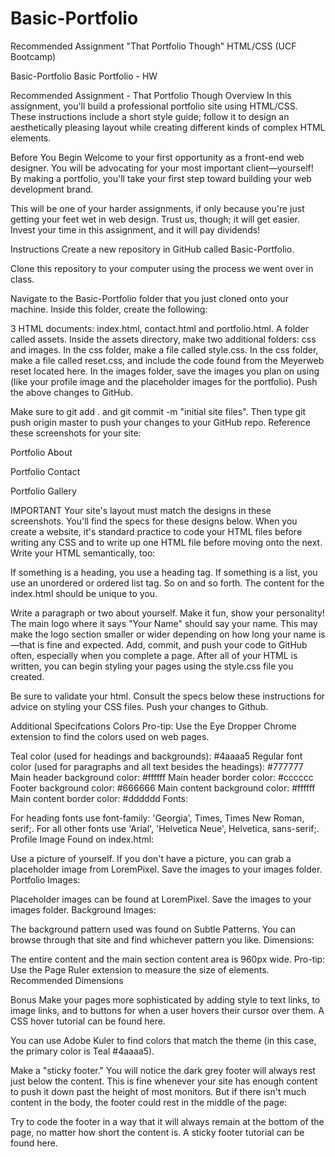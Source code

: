 # Basic-Portfolio
Recommended Assignment "That Portfolio Though" HTML/CSS (UCF Bootcamp)

Basic-Portfolio
Basic Portfolio - HW

Recommended Assignment - That Portfolio Though
Overview
In this assignment, you'll build a professional portfolio site using HTML/CSS. These instructions include a short style guide; follow it to design an aesthetically pleasing layout while creating different kinds of complex HTML elements.

Before You Begin
Welcome to your first opportunity as a front-end web designer. You will be advocating for your most important client—yourself! By making a portfolio, you'll take your first step toward building your web development brand.

This will be one of your harder assignments, if only because you're just getting your feet wet in web design. Trust us, though; it will get easier. Invest your time in this assignment, and it will pay dividends!

Instructions
Create a new repository in GitHub called Basic-Portfolio.

Clone this repository to your computer using the process we went over in class.

Navigate to the Basic-Portfolio folder that you just cloned onto your machine. Inside this folder, create the following:

3 HTML documents: index.html, contact.html and portfolio.html.
A folder called assets.
Inside the assets directory, make two additional folders: css and images.
In the css folder, make a file called style.css.
In the css folder, make a file called reset.css, and include the code found from the Meyerweb reset located here.
In the images folder, save the images you plan on using (like your profile image and the placeholder images for the portfolio).
Push the above changes to GitHub.

Make sure to git add . and git commit -m "initial site files". Then type git push origin master to push your changes to your GitHub repo.
Reference these screenshots for your site:

Portfolio About

Portfolio Contact

Portfolio Gallery

IMPORTANT Your site's layout must match the designs in these screenshots. You'll find the specs for these designs below.
When you create a website, it's standard practice to code your HTML files before writing any CSS and to write up one HTML file before moving onto the next. Write your HTML semantically, too:

If something is a heading, you use a heading tag.
If something is a list, you use an unordered or ordered list tag.
So on and so forth.
The content for the index.html should be unique to you.

Write a paragraph or two about yourself. Make it fun, show your personality!
The main logo where it says "Your Name" should say your name. This may make the logo section smaller or wider depending on how long your name is—that is fine and expected.
Add, commit, and push your code to GitHub often, especially when you complete a page.
After all of your HTML is written, you can begin styling your pages using the style.css file you created.

Be sure to validate your html.
Consult the specs below these instructions for advice on styling your CSS files.
Push your changes to Github.

Additional Specifcations
Colors Pro-tip: Use the Eye Dropper Chrome extension to find the colors used on web pages.

Teal color (used for headings and backgrounds): #4aaaa5
Regular font color (used for paragraphs and all text besides the headings): #777777
Main header background color: #ffffff
Main header border color: #cccccc
Footer background color: #666666
Main content background color: #ffffff
Main content border color: #dddddd
Fonts:

For heading fonts use font-family: 'Georgia', Times, Times New Roman, serif;.
For all other fonts use 'Arial', 'Helvetica Neue', Helvetica, sans-serif;.
Profile Image Found on index.html:

Use a picture of yourself.
If you don't have a picture, you can grab a placeholder image from LoremPixel. Save the images to your images folder.
Portfolio Images:

Placeholder images can be found at LoremPixel.
Save the images to your images folder.
Background Images:

The background pattern used was found on Subtle Patterns. You can browse through that site and find whichever pattern you like.
Dimensions:

The entire content and the main section content area is 960px wide.
Pro-tip: Use the Page Ruler extension to measure the size of elements.
Recommended Dimensions

Bonus
Make your pages more sophisticated by adding style to text links, to image links, and to buttons for when a user hovers their cursor over them. A CSS hover tutorial can be found here.

You can use Adobe Kuler to find colors that match the theme (in this case, the primary color is Teal #4aaaa5).

Make a "sticky footer." You will notice the dark grey footer will always rest just below the content. This is fine whenever your site has enough content to push it down past the height of most monitors. But if there isn't much content in the body, the footer could rest in the middle of the page:

Try to code the footer in a way that it will always remain at the bottom of the page, no matter how short the content is. A sticky footer tutorial can be found here.